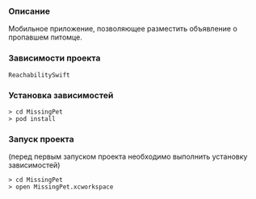 ### Описание
Мобильное приложение, позволяющее разместить объявление о пропавшем питомце.

### Зависимости проекта
````
ReachabilitySwift
````

### Установка зависимостей
````
> cd MissingPet
> pod install
````

### Запуск проекта
(перед первым запуском проекта необходимо выполнить установку зависимостей)
````
> cd MissingPet
> open MissingPet.xcworkspace
````